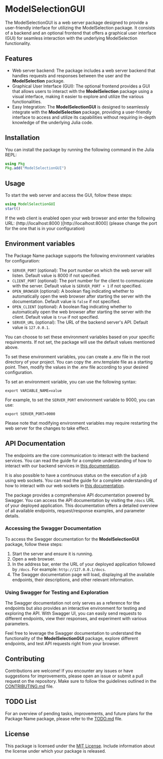 # ModelSelectionGUI

The ModelSelectionGUI is a web server package designed to provide a user-friendly interface for utilizing the ModelSelection package. It consists of a backend and an optional frontend that offers a graphical user interface (GUI) for seamless interaction with the underlying ModelSelection functionality.

## Features

- Web server backend: The package includes a web server backend that handles requests and responses between the user and the **ModelSelection** package.
- Graphical User Interface (GUI): The optional frontend provides a GUI that allows users to interact with the **ModelSelection** package using a visual interface, making it easier to explore and utilize the various functionalities.
- Easy Integration: The **ModelSelectionGUI** is designed to seamlessly integrate with the **ModelSelection** package, providing a user-friendly interface to access and utilize its capabilities without requiring in-depth knowledge of the underlying Julia code.

## Installation

You can install the package by running the following command in the Julia REPL:

```julia
using Pkg
Pkg.add("ModelSelectionGUI")
```

## Usage

To start the web server and access the GUI, follow these steps:

```julia
using ModelSelectionGUI
start()
```

If the web client is enabled open your web browser and enter the following URL: (http://localhost:8000
)[http://localhost:8000] (please change the port for the one that is in your configuration)

## Environment variables

The Package Name package supports the following environment variables for configuration:

- `SERVER_PORT` (optional): The port number on which the web server will listen. Default value is 8000 if not specified.
- `CLIENT_PORT` (optional): The port number for the client to communicate with the server. Default value is `SERVER_PORT + 1` if not specified.
- `OPEN_BROWSER` (optional): A boolean flag indicating whether to automatically open the web browser after starting the server with the documentation. Default value is `false` if not specified.
- `OPEN_CLIENT` (optional): A boolean flag indicating whether to automatically open the web browser after starting the server with the client. Default value is `true` if not specified.
- `SERVER_URL` (optional): The URL of the backend server's API. Default value is `127.0.0.1`.

You can choose to set these environment variables based on your specific requirements. If not set, the package will use the default values mentioned above.

To set these environment variables, you can create a .env file in the root directory of your project. You can copy the .env.template file as a starting point. Then, modify the values in the .env file according to your desired configuration.

To set an environment variable, you can use the following syntax:

```plaintext
export VARIABLE_NAME=value
```

For example, to set the `SERVER_PORT` environment variable to 9000, you can use:

```plaintext
export SERVER_PORT=9000
```

Please note that modifying environment variables may require restarting the web server for the changes to take effect.

## API Documentation

The endpoints are the core communication to interact with the backend services. You can read the guide for a complete understanding of how to interact with our backend services in [this documentation](docs/endpoints.md).

It is also possible to have a continuous status on the execution of a job using web sockets. You can read the guide for a complete understanding of how to interact with our web sockets in [this documentation](docs/websockets.md).

The package provides a comprehensive API documentation powered by Swagger. You can access the API documentation by visiting the `/docs` URL of your deployed application. This documentation offers a detailed overview of all available endpoints, request/response examples, and parameter details.

### Accessing the Swagger Documentation

To access the Swagger documentation for the **ModelSelectionGUI** package, follow these steps:

1. Start the server and ensure it is running.
2. Open a web browser.
3. In the address bar, enter the URL of your deployed application followed by `/docs`. For example: `http://127.0.0.1/docs`.
4. The Swagger documentation page will load, displaying all the available endpoints, their descriptions, and other relevant information.

### Using Swagger for Testing and Exploration

The Swagger documentation not only serves as a reference for the endpoints but also provides an interactive environment for testing and exploring the API. With Swagger UI, you can easily send requests to different endpoints, view their responses, and experiment with various parameters.

Feel free to leverage the Swagger documentation to understand the functionality of the **ModelSelectionGUI** package, explore different endpoints, and test API requests right from your browser.

## Contributing

Contributions are welcome! If you encounter any issues or have suggestions for improvements, please open an issue or submit a pull request on the repository. Make sure to follow the guidelines outlined in the [CONTRIBUTING.md](CONTRIBUTING.md) file.

## TODO List

For an overview of pending tasks, improvements, and future plans for the Package Name package, please refer to the [TODO.md](TODO.md) file.

## License

This package is licensed under the [MIT License](LICENSE). Include information about the license under which your package is released.
